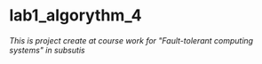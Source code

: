 # lab1_algorythm_4
###### This is project create at course work for "Fault-tolerant computing systems" in subsutis
